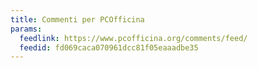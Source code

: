 ```yaml
---
title: Commenti per PCOfficina
params:
  feedlink: https://www.pcofficina.org/comments/feed/
  feedid: fd069caca070961dcc81f05eaaadbe35
---
```

